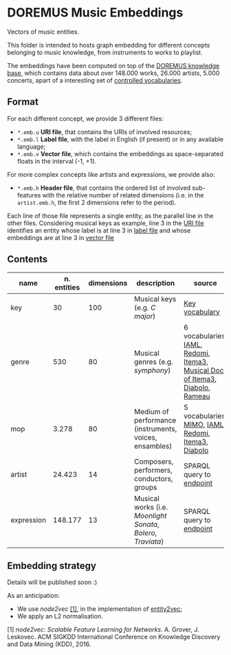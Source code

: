 DOREMUS Music Embeddings
========================

Vectors of music entities.

This folder is intended to hosts graph embedding for different concepts belonging to music knowledge, from instruments to works to playlist.

The embeddings have been computed on top of the [DOREMUS knowledge base](http://data.doremus.org), which contains data about over 148.000 works, 26.000 artists, 5.000 concerts, apart of a interesting set of [controlled vocabularies](http://data.doremus.org/vocabularies).


## Format

For each different concept, we provide 3 different files:
- `*.emb.u` **URI file**, that contains the URIs of involved resources;
- `*.emb.l` **Label file**, with the label in English (if present) or in any available language;
- `*.emb.v` **Vector file**, which contains the embeddings as space-separated floats in the interval (-1, +1).

For more complex concepts like artists and expressions, we provide also:
- `*.emb.h` **Header file**, that contains the ordered list of involved sub-features with the relative number of related dimensions (i.e. in the `artist.emb.h`, the first 2 dimensions refer to the period).

Each line of those file represents a single entity, as the parallel line in the other files.
Considering musical keys as example, line 3 in the [URI file](https://github.com/DOREMUS-ANR/recommender/blob/master/embeddings/key.emb.u#L3) identifies an entity whose label is at line 3 in [label file](https://github.com/DOREMUS-ANR/recommender/blob/master/embeddings/key.emb.l#L3) and whose embeddings are at line 3 in [vector file](https://github.com/DOREMUS-ANR/recommender/blob/master/embeddings/key.emb.v#L3)

## Contents

|name   | n. entities |dimensions| description|source |
|-------|----------------|------------|--------|--------|
|key    | 30             |100| Musical keys (e.g. _C major_) | [Key vocabulary](http://data.doremus.org/vocabulary/key/) |
|genre | 530 |80| Musical genres (e.g. _symphony_)| 6 vocabularies: [IAML](http://data.doremus.org/vocabulary/iaml/genre/), [Redomi](http://data.doremus.org/vocabulary/redomi/genre/), [Itema3](http://data.doremus.org/vocabulary/itema3/genre/), [Musical Doc of Itema3](http://data.doremus.org/vocabulary/itema3/genre/musdoc/), [Diabolo](http://data.doremus.org/vocabulary/diabolo/genre/), [Rameau](http://data.bnf.fr/ark:/12148/) |
|mop|3.278|80|Medium of performance (instruments, voices, ensambles)|5 vocabularies:       [MIMO](http://www.mimo-db.eu/InstrumentsKeywords), [IAML](http://data.doremus.org/vocabulary/iaml/mop/), [Redomi](http://data.doremus.org/vocabulary/redomi/mop/), [Itema3](http://data.doremus.org/vocabulary/itema3/mop/),  [Diabolo](http://data.doremus.org/vocabulary/diabolo/mop/)|
|artist|24.423|14|Composers, performers, conductors, groups|SPARQL query to [endpoint](http://data.doremus.org/sparql)|
|expression|148.177|13|Musical works (i.e. _Moonlight Sonata_, _Bolero_, _Traviata_)|SPARQL query to [endpoint](http://data.doremus.org/sparql)|

## Embedding strategy

Details will be published soon :)

As an anticipation:
- We use _node2vec_ [\[1\]](#node2vec), in the implementation of [entity2vec](https://github.com/MultimediaSemantics/entity2vec/blob/master/entity2vec/node2vec.py);
- We apply an L2 normalisation.


<span id="node2vec">[1]<span> _node2vec: Scalable Feature Learning for Networks_. A. Grover, J. Leskovec. ACM SIGKDD International Conference on Knowledge Discovery and Data Mining (KDD), 2016.
